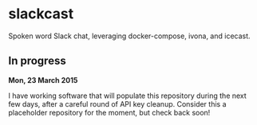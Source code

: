 # slackcast
Spoken word Slack chat, leveraging docker-compose, ivona, and icecast.

## In progress

**Mon, 23 March 2015**

I have working software that will populate this repository during the next few days, after a careful round of API key cleanup. Consider this a placeholder repository for the moment, but check back soon!


